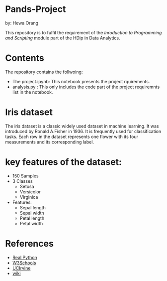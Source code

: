 # Pands-Project
by: Hewa Orang

This repository is to fulfil the requirement of the *Inroduction to Programming and Scripting* module part of the HDip in Data Analytics.

# Contents

The repository contains the follwoing:

-   The project.ipynb: This notebook presents the project rquirements. 
-   analysis.py : This only includes the code part of the project requiremnts list in the notebook.

# Iris dataset
The iris dataset is a classic widely used dataset in machine learning. It was introduced by Ronald A.Fisher in 1936. It is frequently used for classification tasks. Each row in the dataset represents one flower with its four measurements and its corresponding label.

# key features of the dataset:
-   150 Samples
-   3 Classes
    -   Setosa
    -   Versicolor
    -   Virginica
-   Features:
    -   Sepal length
    -   Sepal width
    -   Petal length
    -   Petal width

# References

- [Real Python](https://realpython.com/)
- [W3Schools](https://www.w3schools.com/)
- [UCIrvine](https://archive.ics.uci.edu/dataset/53/iris)
- [wiki](https://en.wikipedia.org/wiki/Iris_flower_data_set)



